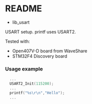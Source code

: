 # README #

* lib_usart

USART setup. printf uses USART2.

Tested with:
* Open407V-D board from WaveShare
* STM32F4 Discovery board

### Usage example ###
```C
  ...
  USART2_Init(115200);
  ...
  printf("%s\r\n","Hello");
  ...
```
